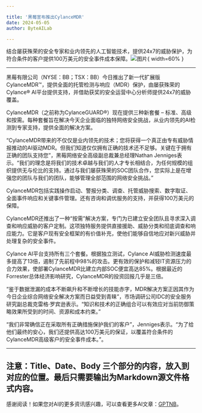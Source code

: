 ```yaml
---

title: '黑莓宣布推出CylanceMDR'
date: 2024-05-05
author: ByteAILab

---
```


结合屡获殊荣的安全专家和业内领先的人工智能技术，提供24x7的威胁保护，为符合条件的客户提供100万美元的安全事件成本保障。![图片](https://ai-techpark.com/wp-content/uploads/2024/05/BlackBerry-960x540.jpg){ width=60% }

---

黑莓有限公司（NYSE：BB；TSX：BB）今日推出了新一代扩展版CylanceMDR™，提供全面的托管检测与响应（MDR）保护，由屡获殊荣的Cylance® AI平台提供支持，并借助获奖的安全运营中心分析师提供24x7的威胁覆盖。

CylanceMDR（之前称为CylanceGUARD®）现在提供三种新套餐 – 标准、高级和按需。每种套餐旨在解决今天企业面临的独特网络安全挑战，从业内领先的AI检测到专家支持，提供全面的解决方案。

“CylanceMDR带来的不仅仅是业内领先的技术；您将获得一个真正由专有威胁情报推动的AI驱动MDR。但我们知道仅仅拥有正确的技术还不足够。关键在于拥有正确的团队支持您”，黑莓网络安全高级副总裁兼总经理Nathan Jenniges表示。“我们的理念是将我们的技术卓越与我们的人才专长相结合，为任何规模的组织提供无与伦比的支持。通过与我们屡获殊荣的SOC团队合作，您实际上是在增强您的团队与我们的团队，能够管理全部范围的网络安全挑战。”

CylanceMDR包括实践操作启动、警报分类、调查、托管威胁搜索、数字取证、全面事件响应和关键事件管理。还有咨询和调优服务的支持，并获得100万美元的保障。

CylanceMDR还推出了一种“按需”解决方案，专门为已建立安全团队且寻求深入调查和响应威胁的客户定制。这项独特服务提供直接援助、威胁分类和彻底调查和响应能力。它是客户现有安全框架的有价值补充，使他们能够自信地应对新兴威胁并处理复杂的安全事件。

Cylance AI平台支持所有三个套餐。根据独立测试，Cylance AI威胁检测速度最多提高了13倍，遏制了先前程中98%的攻击。更有效的保护和减轻IT资源压力的合力效果，使部署CylanceMDR比建立内部SOC便宜高达85%。根据最近的Forrester总体经济影响研究，CylanceMDR的投资回报几乎是三倍。

“鉴于数据泄漏的成本不断飙升和不断增长的技能赤字，MDR解决方案正因其作为今日企业综合网络安全解决方案而日益受到青睐”，市场调研公司IDC的安全服务研究副总裁克雷格·罗宾逊表示。“知识和技术的正确组合可以有效应对当前防御策略效果所受到的时间、资源和成本约束。”

“我们非常确信正在采取所有正确措施保护我们的客户”，Jenniges表示。“为了给他们最终的安心，我们还提供高达100万美元的保证，以覆盖符合条件的CylanceMDR高级客户的安全事件成本。”。

---

注意：Title、Date、Body 三个部分的内容，放入到对应的位置。最后只需要输出为Markdown源文件格式内容。
---
感谢阅读！如果您对AI的更多资讯感兴趣，可以查看更多AI文章：[GPTNB](https://gptnb.com)。